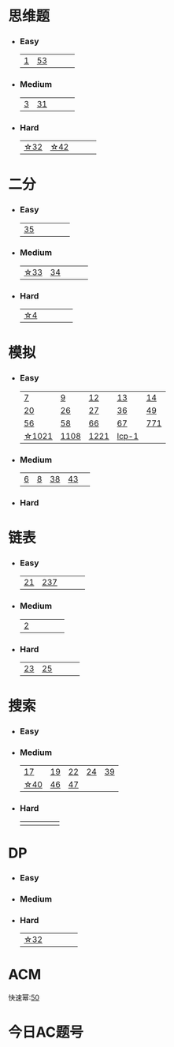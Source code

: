 # 思维题
* ### Easy
    |    |    |    |    |    |
    |----|----|----|----|----|
    |[1](./solution/1.md)|[53](./solution/53.md)|
* ### Medium
    |    |    |    |    |    |
    |----|----|----|----|----|
    |[3](./solution/3.md)|[31](./solution/31.md)|
* ### Hard
    |    |    |    |    |    |
    |----|----|----|----|----|
    |[☆32](./solution/32.md) |[☆42](./solution/42.md)|

# 二分
* ### Easy
    |    |    |    |    |    |
    |----|----|----|----|----|
    |[35](./solution/35.md)|
* ### Medium
    |    |    |    |    |    |
    |----|----|----|----|----|
    |[☆33](./solution/33.md)|[34](./solution/34.md)|
* ### Hard
    |    |    |    |    |    |
    |----|----|----|----|----|
    |[☆4](./solution/4.md)|


# 模拟
* ### Easy
    |    |    |    |    |    |
    |----|----|----|----|----|
    |[7](./solution/7.md)|[9](./solution/9.md)|[12](./solution/12.md)|[13](./solution/13.md)|[14](./solution/14.md)|
    |[20](./solution/20.md)|[26](./solution/26.md)|[27](./solution/27.md)|[36](./solution/36.md)|[49](./solution/49.md)|
    |[56](./solution/56.md)|[58](./solution/58.md)|[66](./solution/66.md)|[67](./solution/67.md)|[771](./solution/771.md)|
    |[☆1021](./solution/1021.md)|[1108](./solution/1108.md)|[1221](./solution/26.md)|[lcp-1](./solution/lcp-1.md)||
    
    

* ### Medium
    |    |    |    |    |    |
    |----|----|----|----|----|
    |[6](./solution/6.md)|[8](./solution/8.md)|[38](./solution/38.md)|[43](./solution/43.md)|
* ### Hard


# 链表
* ### Easy
    |    |    |    |    |    |
    |----|----|----|----|----|
    |[21](./solution/21.md)|[237](./solution/237.md)|
    
* ### Medium
    |    |    |    |    |    |
    |----|----|----|----|----|
    |[2](./solution/2.md)|

* ### Hard
    |    |    |    |    |    |
    |----|----|----|----|----|
    |[23](./solution/23.md)|[25](./solution/25.md)|

# 搜索
* ### Easy
* ### Medium
    |    |    |    |    |    |
    |----|----|----|----|----|
    |[17](./solution/17.md)|[19](./solution/19.md)|[22](./solution/22.md)|[24](./solution/24.md)|[39](./solution/39.md)|
    |[☆40](./solution/40.md)|[46](./solution/46.md)|[47](./solution/47.md)||
    
* ### Hard
    |    |    |    |    |    |
    |----|----|----|----|----|
    ||


# DP
* ### Easy
* ### Medium
* ### Hard
    |    |    |    |    |    |
    |----|----|----|----|----|
    |[☆32](./solution/32.md)|

# ACM
快速幂:[50](./solution/50.md)


# 今日AC题号
